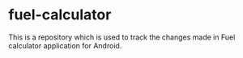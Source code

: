 # fuel-calculator
This is a repository which is used to track the changes made in Fuel calculator application for Android.
